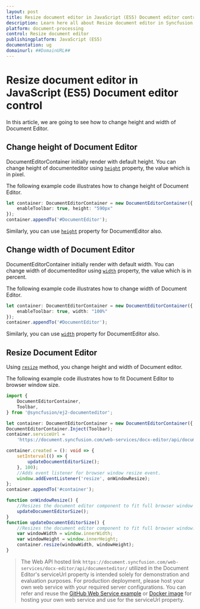 ```yaml
---
layout: post
title: Resize document editor in JavaScript (ES5) Document editor control | Syncfusion
description: Learn here all about Resize document editor in Syncfusion JavaScript (ES5) Document editor control of Syncfusion Essential JS 2 and more.
platform: document-processing
control: Resize document editor 
publishingplatform: JavaScript (ES5)
documentation: ug
domainurl: ##DomainURL##
---
```


# Resize document editor in JavaScript (ES5) Document editor control

In this article, we are going to see how to change height and width of Document Editor.

## Change height of Document Editor

DocumentEditorContainer initially render with default height. You can change height of documenteditor using [`height`](https://ej2.syncfusion.com/javascript/documentation/api/document-editor-container/documentEditorContainerModel/#height) property, the value which is in pixel.

The following example code illustrates how to change height of Document Editor.

```ts
let container: DocumentEditorContainer = new DocumentEditorContainer({
    enableToolbar: true, height: "590px"
});
container.appendTo('#DocumentEditor');
```

Similarly, you can use [`height`](https://ej2.syncfusion.com/javascript/documentation/api/document-editor#height) property for DocumentEditor also.

## Change width of Document Editor

DocumentEditorContainer initially render with default width. You can change width of documenteditor using [`width`](https://ej2.syncfusion.com/javascript/documentation/api/document-editor-container/documenteditorcontainermodel/#width) property, the value which is in percent.

The following example code illustrates how to change width of Document Editor.

```ts
let container: DocumentEditorContainer = new DocumentEditorContainer({
    enableToolbar: true, width: "100%"
});
container.appendTo('#DocumentEditor');
```

Similarly, you can use [`width`](https://ej2.syncfusion.com/javascript/documentation/api/document-editor#width) property for DocumentEditor also.

## Resize Document Editor

Using [`resize`](https://ej2.syncfusion.com/javascript/documentation/api/document-editor#resize) method, you change height and width of Document editor.

The following example code illustrates how to fit Document Editor to browser window size.

```ts
import {
    DocumentEditorContainer,
    Toolbar,
} from '@syncfusion/ej2-documenteditor';

let container: DocumentEditorContainer = new DocumentEditorContainer({ enableToolbar: true, height: '590px' });
DocumentEditorContainer.Inject(Toolbar);
container.serviceUrl =
    'https://document.syncfusion.com/web-services/docx-editor/api/documenteditor/';

container.created = (): void => {
    setInterval(() => {
        updateDocumentEditorSize();
    }, 100);
    //Adds event listener for browser window resize event.
    window.addEventListener('resize', onWindowResize);
};
container.appendTo('#container');

function onWindowResize() {
    //Resizes the document editor component to fit full browser window automatically whenever the browser resized.
    updateDocumentEditorSize();
}
function updateDocumentEditorSize() {
    //Resizes the document editor component to fit full browser window.
    var windowWidth = window.innerWidth;
    var windowHeight = window.innerHeight;
    container.resize(windowWidth, windowHeight);
}
```

> The Web API hosted link `https://document.syncfusion.com/web-services/docx-editor/api/documenteditor/` utilized in the Document Editor's serviceUrl property is intended solely for demonstration and evaluation purposes. For production deployment, please host your own web service with your required server configurations. You can refer and reuse the [GitHub Web Service example](https://github.com/SyncfusionExamples/EJ2-DocumentEditor-WebServices) or [Docker image](https://hub.docker.com/r/syncfusion/word-processor-server) for hosting your own web service and use for the serviceUrl property.